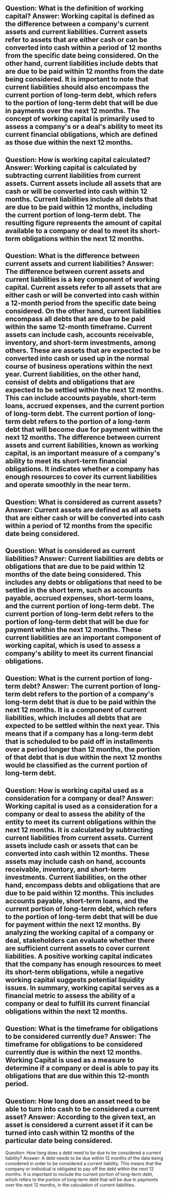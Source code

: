 Question: What is the definition of working capital?
Answer: Working capital is defined as the difference between a company's current assets and current liabilities. Current assets refer to assets that are either cash or can be converted into cash within a period of 12 months from the specific date being considered. On the other hand, current liabilities include debts that are due to be paid within 12 months from the date being considered. It is important to note that current liabilities should also encompass the current portion of long-term debt, which refers to the portion of long-term debt that will be due in payments over the next 12 months. The concept of working capital is primarily used to assess a company's or a deal's ability to meet its current financial obligations, which are defined as those due within the next 12 months.
---
Question: How is working capital calculated?
Answer: Working capital is calculated by subtracting current liabilities from current assets. Current assets include all assets that are cash or will be converted into cash within 12 months. Current liabilities include all debts that are due to be paid within 12 months, including the current portion of long-term debt. The resulting figure represents the amount of capital available to a company or deal to meet its short-term obligations within the next 12 months.
---
Question: What is the difference between current assets and current liabilities?
Answer: The difference between current assets and current liabilities is a key component of working capital. Current assets refer to all assets that are either cash or will be converted into cash within a 12-month period from the specific date being considered. On the other hand, current liabilities encompass all debts that are due to be paid within the same 12-month timeframe.
Current assets can include cash, accounts receivable, inventory, and short-term investments, among others. These are assets that are expected to be converted into cash or used up in the normal course of business operations within the next year.
Current liabilities, on the other hand, consist of debts and obligations that are expected to be settled within the next 12 months. This can include accounts payable, short-term loans, accrued expenses, and the current portion of long-term debt. The current portion of long-term debt refers to the portion of a long-term debt that will become due for payment within the next 12 months.
The difference between current assets and current liabilities, known as working capital, is an important measure of a company's ability to meet its short-term financial obligations. It indicates whether a company has enough resources to cover its current liabilities and operate smoothly in the near term.
---
Question: What is considered as current assets?
Answer: Current assets are defined as all assets that are either cash or will be converted into cash within a period of 12 months from the specific date being considered.
---
Question: What is considered as current liabilities?
Answer: Current liabilities are debts or obligations that are due to be paid within 12 months of the date being considered. This includes any debts or obligations that need to be settled in the short term, such as accounts payable, accrued expenses, short-term loans, and the current portion of long-term debt. The current portion of long-term debt refers to the portion of long-term debt that will be due for payment within the next 12 months. These current liabilities are an important component of working capital, which is used to assess a company's ability to meet its current financial obligations.
---
Question: What is the current portion of long-term debt?
Answer: The current portion of long-term debt refers to the portion of a company's long-term debt that is due to be paid within the next 12 months. It is a component of current liabilities, which includes all debts that are expected to be settled within the next year. This means that if a company has a long-term debt that is scheduled to be paid off in installments over a period longer than 12 months, the portion of that debt that is due within the next 12 months would be classified as the current portion of long-term debt.
---
Question: How is working capital used as a consideration for a company or deal?
Answer: Working capital is used as a consideration for a company or deal to assess the ability of the entity to meet its current obligations within the next 12 months. It is calculated by subtracting current liabilities from current assets. 
Current assets include cash or assets that can be converted into cash within 12 months. These assets may include cash on hand, accounts receivable, inventory, and short-term investments. 
Current liabilities, on the other hand, encompass debts and obligations that are due to be paid within 12 months. This includes accounts payable, short-term loans, and the current portion of long-term debt, which refers to the portion of long-term debt that will be due for payment within the next 12 months.
By analyzing the working capital of a company or deal, stakeholders can evaluate whether there are sufficient current assets to cover current liabilities. A positive working capital indicates that the company has enough resources to meet its short-term obligations, while a negative working capital suggests potential liquidity issues.
In summary, working capital serves as a financial metric to assess the ability of a company or deal to fulfill its current financial obligations within the next 12 months.
---
Question: What is the timeframe for obligations to be considered currently due?
Answer: The timeframe for obligations to be considered currently due is within the next 12 months. Working Capital is used as a measure to determine if a company or deal is able to pay its obligations that are due within this 12-month period.
---
Question: How long does an asset need to be able to turn into cash to be considered a current asset?
Answer: According to the given text, an asset is considered a current asset if it can be turned into cash within 12 months of the particular date being considered.
---
Question: How long does a debt need to be due to be considered a current liability?
Answer: A debt needs to be due within 12 months of the date being considered in order to be considered a current liability. This means that the company or individual is obligated to pay off the debt within the next 12 months. It is important to include the current portion of long-term debt, which refers to the portion of long-term debt that will be due in payments over the next 12 months, in the calculation of current liabilities.
